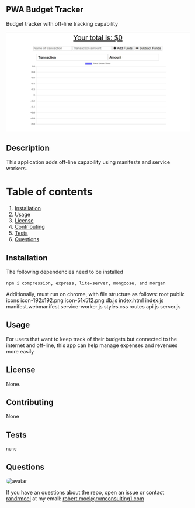 ## PWA Budget Tracker
Budget tracker with off-line tracking capability

<img src = "pwa-budget-pic.jpg" alt ="app picture" />        

## Description
This application adds off-line capability using manifests and service workers.
        
# Table of contents
1. [Installation](#installation)
2. [Usage](#usage)
3. [License](#license)
4. [Contributing](#contributing)
5. [Tests](#tests)
6. [Questions](#questions)

## Installation <a name="installation"></a>
The following dependencies need to be installed

```
npm i compression, express, lite-server, mongoose, and morgan 
```
Additionally, must run on chrome, with file structure as follows:
root
    public
        icons
            icon-192x192.png
            icon-51x512.png
        db.js
        index.html
        index.js
        manifest.webmanifest
        service-worker.js
        styles.css
    routes
        api.js
    server.js

## Usage <a name="usage"></a>
For users that want to keep track of their budgets but connected to the internet and off-line, this app can help manage expenses and revenues more easily

## License <a name="license"></a>
None.

## Contributing <a name="contributing"></a>
None
        
## Tests <a name = "tests"></a>

```
none

```

## Questions <a name ="questions"></a>
<img src="https://avatars2.githubusercontent.com/u/58125997?v=4" alt ="avatar" style = "border-radius: 16px" width ="30" /> 

If you have an questions about the repo, open an issue or contact [randrmoel](https://api.github.com/users/randrmoel)
at my email: robert.moel@rvmconsulting1.com
